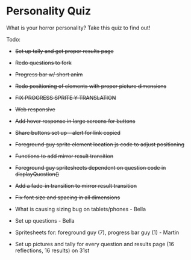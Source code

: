 # Personality Quiz
What is your horror personality? Take this quiz to find out!

Todo:
- ~~Set up tally and get proper results page~~
- ~~Redo questions to fork~~
- ~~Progress bar w/ short anim~~
- ~~Redo positioning of elements with proper picture dimensions~~
- ~~FIX PROGRESS SPRITE Y TRANSLATION~~
- ~~Web responsive~~
- ~~Add hover response in large screens for buttons~~
- ~~Share buttons set up - alert for link copied~~
- ~~Foreground guy sprite element location js code to adjust positioning~~
- ~~Functions to add mirror result transition~~
- ~~Foreground guy spritesheets dependent on question code in displayQuestion()~~
- ~~Add a fade-in transition to mirror result transition~~
- ~~Fix font size and spacing in all dimensions~~
- What is causing sizing bug on tablets/phones - Bella
- Set up questions - Bella
- Spritesheets for: foreground guy (7), progress bar guy (1) - Martin

- Set up pictures and tally for every question and results page (16 reflections, 16 results) on 31st
